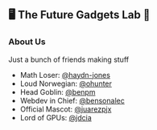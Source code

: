 ## 🖥️ The Future Gadgets Lab 📡 

### About Us
Just a bunch of friends making stuff

- Math Loser: [@haydn-jones](https://github.com/orgs/TheFutureGadgetsLab/people/haydn-jones)
- Loud Norwegian: [@ohunter](https://github.com/orgs/TheFutureGadgetsLab/people/ohunter)
- Head Goblin: [@benpm](https://github.com/orgs/TheFutureGadgetsLab/people/benpm)
- Webdev in Chief: [@bensonalec](https://github.com/orgs/TheFutureGadgetsLab/people/bensonalec)
- Official Mascot: [@juarezpjx](https://github.com/orgs/TheFutureGadgetsLab/people/juarezpjx)
- Lord of GPUs: [@jdcia](https://github.com/orgs/TheFutureGadgetsLab/people/jdcia)
